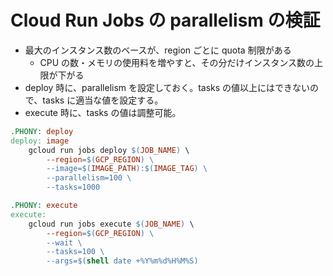 # Cloud Run Jobs の parallelism の検証

- 最大のインスタンス数のベースが、region ごとに quota 制限がある
  - CPU の数・メモリの使用料を増やすと、その分だけインスタンス数の上限が下がる
- deploy 時に、parallelism を設定しておく。tasks の値以上にはできないので、tasks に適当な値を設定する。
- execute 時に、tasks の値は調整可能。

```makefile
.PHONY: deploy
deploy: image
	gcloud run jobs deploy $(JOB_NAME) \
		--region=$(GCP_REGION) \
        --image=$(IMAGE_PATH):$(IMAGE_TAG) \
		--parallelism=100 \
		--tasks=1000

.PHONY: execute
execute:
	gcloud run jobs execute $(JOB_NAME) \
		--region=$(GCP_REGION) \
		--wait \
		--tasks=100 \
		--args=$(shell date +%Y%m%d%H%M%S)
```
